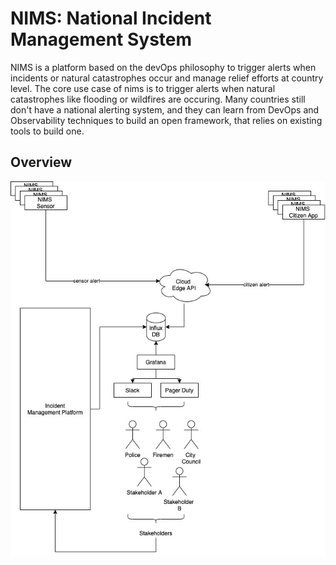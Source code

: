 # NIMS: National Incident Management System
NIMS is a platform based on the devOps philosophy to trigger alerts when incidents or natural catastrophes occur and manage relief efforts at country level. The core use case of nims is to trigger alerts when natural catastrophes like flooding or wildfires are occuring. Many countries still don't have a national alerting system, and they can learn from DevOps and Observability techniques to build an open framework, that relies on existing tools to build one.  

## Overview
![](nims.jpg)
